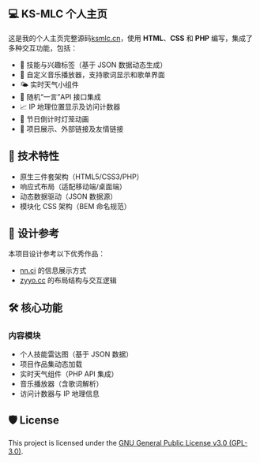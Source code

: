 ## 💻 KS-MLC 个人主页

这是我的个人主页完整源码[ksmlc.cn](https://ksmlc.cn)，使用 **HTML**、**CSS** 和 **PHP** 编写，集成了多种交互功能，包括：

- 🧠 技能与兴趣标签（基于 JSON 数据动态生成）
- 🎵 自定义音乐播放器，支持歌词显示和歌单界面
- 🌤️ 实时天气小组件
- 📜 随机“一言”API 接口集成
- 📈 IP 地理位置显示及访问计数器
- 🎉 节日倒计时灯笼动画
- 🔗 项目展示、外部链接及友情链接

## 🌟 技术特性

- 原生三件套架构（HTML5/CSS3/PHP）
- 响应式布局（适配移动端/桌面端）
- 动态数据驱动（JSON 数据源）
- 模块化 CSS 架构（BEM 命名规范）

## 🎨 设计参考

本项目设计参考以下优秀作品：

- [nn.ci](https://nn.ci) 的信息展示方式
- [zyyo.cc](https://zyyo.cc) 的布局结构与交互逻辑

## 🛠️ 核心功能

### 内容模块

- 个人技能雷达图（基于 JSON 数据）
- 项目作品集动态加载
- 实时天气组件（PHP API 集成）
- 音乐播放器（含歌词解析）
- 访问计数器与 IP 地理信息

## 🛡️ License

This project is licensed under the [GNU General Public License v3.0 (GPL-3.0)](https://www.gnu.org/licenses/gpl-3.0.html).  